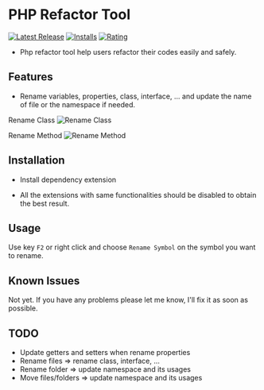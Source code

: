 # PHP Refactor Tool

[![Latest Release](https://vsmarketplacebadge.apphb.com/version-short/st-pham.php-refactor-tool.svg
)](https://marketplace.visualstudio.com/items?itemName=st-pham.php-refactor-tool) [![Installs](https://vsmarketplacebadge.apphb.com/installs-short/st-pham.php-refactor-tool.svg
)](https://marketplace.visualstudio.com/items?itemName=st-pham.php-refactor-tool) [![Rating](https://vsmarketplacebadge.apphb.com/rating-short/st-pham.php-refactor-tool.svg)](https://marketplace.visualstudio.com/items?itemName=st-pham.php-refactor-tool#review-details)

- Php refactor tool help users refactor their codes easily and safely.

## Features

- Rename variables, properties, class, interface, ... and update the name of file or the namespace if needed.

Rename Class
![Rename Class](https://i.imgur.com/Aq0YZAB.gif)

Rename Method
![Rename Method](https://i.imgur.com/BIEGjDQ.gif)

## Installation

- Install dependency extension

- All the extensions with same functionalities should be disabled to obtain the best result.

## Usage

Use key `F2` or right click and choose `Rename Symbol` on the symbol you want to rename.

## Known Issues

Not yet. If you have any problems please let me know, I'll fix it as soon as possible.

## TODO
- Update getters and setters when rename properties
- Rename files => rename class, interface, ...
- Rename folder => update namespace and its usages
- Move files/folders => update namespace and its usages
